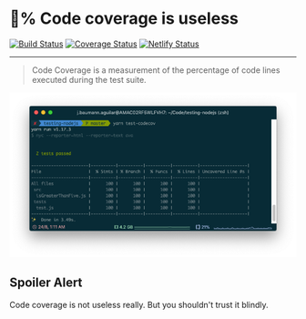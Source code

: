 # 💯% Code coverage is useless

[![Build Status](https://action-badges.now.sh/baumannzone/100-code-coverage-is-useless?action=Run%20Tests)](https://github.com/baumannzone/100-code-coverage-is-useless/actions)
[![Coverage Status](https://coveralls.io/repos/github/baumannzone/100-code-coverage-is-useless/badge.svg?branch=master)](https://coveralls.io/github/baumannzone/100-code-coverage-is-useless?branch=master)
[![Netlify Status](https://api.netlify.com/api/v1/badges/c0f298bd-8ad3-4649-a8d2-13b01857f855/deploy-status)](https://app.netlify.com/sites/100-code-coverage-is-useless/deploys)

---

> Code Coverage is a measurement of the percentage of code lines executed during the test suite.

![CodeCov Terminal](./assets/terminal-codecov.png)

## Spoiler Alert
Code coverage is not useless really. But you shouldn't trust it blindly.
